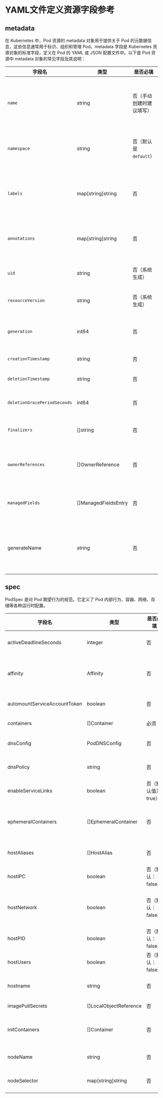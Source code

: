 # YAML文件定义资源字段参考

## metadata

在 Kubernetes 中，Pod 资源的 metadata 对象用于提供关于 Pod 的元数据信息，这些信息通常用于标识、组织和管理 Pod。metadata 字段是 Kubernetes 资源对象的标准字段，定义在 Pod 的 YAML 或 JSON 配置文件中。以下是 Pod 资源中 metadata 对象的常见字段及其说明：

| 字段名                          | 类型                    | 是否必填             | 说明                                                       |
| ---------------------------- | --------------------- | ---------------- | -------------------------------------------------------- |
| `name`                       | string                | 否（手动创建时建议填写）     | Pod 的名称。在 YAML 中手动创建对象时，推荐设置；自动创建（如通过 Deployment）时系统会生成。 |
| `namespace`                  | string                | 否（默认是 `default`） | Pod 所属的命名空间。如果不指定，则默认是 `default` 命名空间。                   |
| `labels`                     | map\[string]string    | 否                | 标签是 key-value 形式的元数据，通常用于选择器匹配，比如服务选择器、Deployment 等。     |
| `annotations`                | map\[string]string    | 否                | 注解是非结构化数据，不参与选择器匹配，但可用于存储辅助信息。                           |
| `uid`                        | string                | 否（系统生成）          | 唯一标识，由 Kubernetes 系统自动分配。只读字段。                           |
| `resourceVersion`            | string                | 否（系统生成）          | 资源版本号，用于监控和变更检测。只读字段。                                    |
| `generation`                 | int64                 | 否                | 资源的版本计数，表示期望状态变更的次数。主要用于控制器中。                            |
| `creationTimestamp`          | string                | 否                | 创建时间戳。只读字段。                                              |
| `deletionTimestamp`          | string                | 否                | 删除时间戳，用于控制优雅终止。只读字段。                                     |
| `deletionGracePeriodSeconds` | int64                 | 否                | 优雅终止前的等待秒数。通常与删除一起使用。                                    |
| `finalizers`                 | \[]string             | 否                | Finalizer 是用于资源删除前执行清理逻辑的机制。                             |
| `ownerReferences`            | \[]OwnerReference     | 否                | 指向控制器对象（如 ReplicaSet）的引用。用于实现级联删除。                       |
| `managedFields`              | \[]ManagedFieldsEntry | 否                | Kubernetes 内部用于记录哪个字段由谁管理。调试时可能会看到。                      |
|generateName                  |string                 | 否                | 指定对象名称的前缀，由 Kubernetes 自动拼接一个唯一后缀来生成最终的 metadata.name|

## spec

PodSpec 是对 Pod 期望行为的规范。它定义了 Pod 内部行为、容器、网络、存储等各种运行时配置。

| 字段名                             | 类型                       | 是否必填               | 说明                                                 |
| ------------------------------- | ------------------------ | ------------------ | -------------------------------------------------- |
| activeDeadlineSeconds           | integer                 | 否                  | 设置 Pod 的生命周期上限，超过这个时间就会被 Kubernetes 强制终止（类似“超时自动取消”机制）|
| affinity                        | Affinity                | 否                   | 用于调度控制，即指定 Pod 应该部署到哪些节点、与哪些 Pod 靠近或远离。它是对 nodeSelector 和 podAntiAffinity 的升级，支持更复杂的逻辑表达式。|
| automountServiceAccountToken | boolean                    | 否                    | AutomountServiceAccountToken 指示是否应自动挂载服务帐号令牌。|
| containers                    | \[]Container               | 必须                 | 定义 Pod 中的主业务容器及其运行行为 |
| dnsConfig                     | PodDNSConfig              | 否                    | 指定 Pod 的 DNS 参数。此处指定的参数将根据 DNSPolicy 合并到生成的 DNS 配置中。|
| dnsPolicy                     | string                    | 否                    | 决定 Pod 的 DNS 查询策略（是用集群内部 DNS、主机 DNS，还是自定义）|
| enableServiceLinks | boolean | 否（默认值为 true）| 用于控制是否自动将集群中与该 Pod 同一命名空间的 Service 生成环境变量注入到 Pod 中。|
| ephemeralContainers | \[]EphemeralContainer | 否 | 用于临时向正在运行的 Pod 中注入调试容器。这类容器不会在 Pod 启动时创建，也不会被正常的控制器（如 Deployment）管理，只用于调试和排障。|
| hostAliases | \[]HostAlias | 否 | HostAliases 是可选的主机和 IP 列表，如果指定，它们将被注入到 pod 的 hosts 文件中。|
| hostIPC | boolean | 否（默认：false）| Pod 内容器与 Node 共享 IPC（可访问宿主机上的 /dev/shm 等资源）|
| hostNetwork | boolean | 否（默认：false）| 用于控制 Pod 是否使用 宿主机（Node）的网络命名空间。当设置为 true 时，Pod 中所有容器将与 Node 共用网络栈 —— 包括 IP 地址、端口空间、路由表等。|
| hostPID | boolean | 否（默认：false）| Pod 内容器与宿主机共享 PID 命名空间，可以看到宿主机和所有 Pod 上运行的进程 |
| hostUsers | boolean | 否（默认：false）| Pod 与宿主机共享用户命名空间，UID/GID 对应宿主机用户权限 |
| hostname | string | 否 | Pod 内所有容器的主机名均为该字段值，如果不设置，Pod 的主机名是 Pod 名称|
| imagePullSecrets | \[]LocalObjectReference | 否 | 用来指定私有镜像仓库认证信息的字段。|
| initContainers | \[]Container | 否 | 定义初始化容器，按顺序运行，成功后再启动主容器，每个 initContainer 必须成功退出后才启动下一个；失败会重试 |
| nodeName | string | 否 | 直接指定 Pod 运行的节点名称，绕过调度器调度, Pod 直接被绑定到指定节点，不参与调度决策 |
| nodeSelector | map[string]string | 否 | 用于给 Pod 指定简单的节点选择条件，告诉调度器只把 Pod 调度到符合标签要求的节点上。|
